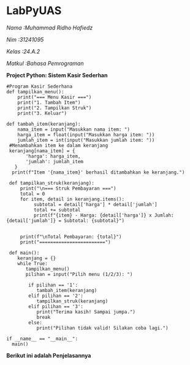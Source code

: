 # LabPyUAS

*Nama   :Muhammad Ridho Hafiedz*

*Nim    :31241095*

*Kelas  :24.A.2*

*Matkul :Bahasa Pemrograman*

**Project Python: Sistem Kasir Sederhan**

    #Program Kasir Sederhana
    def tampilkan_menu():
        print("=== Menu Kasir ===")
        print("1. Tambah Item")
        print("2. Tampilkan Struk")
        print("3. Keluar")
        
    def tambah_item(keranjang):
        nama_item = input("Masukkan nama item: ")
        harga_item = float(input("Masukkan harga item: "))
        jumlah_item = int(input("Masukkan jumlah item: "))
     #Menambahkan item ke dalam keranjang
     keranjang[nama_item] = {
           'harga': harga_item,
           'jumlah': jumlah_item
       }
      print(f"Item '{nama_item}' berhasil ditambahkan ke keranjang.")
      
     def tampilkan_struk(keranjang):
         print("\n=== Struk Pembayaran ===")
         total = 0
         for item, detail in keranjang.items():
              subtotal = detail['harga'] * detail['jumlah']
              total += subtotal
              print(f"{item} - Harga: {detail['harga']} x Jumlah: {detail['jumlah']} = Subtotal: {subtotal}")

               
         print(f"\nTotal Pembayaran: {total}")
         print("========================")

     def main():
        keranjang = {}
        while True:
           tampilkan_menu()
           pilihan = input("Pilih menu (1/2/3): ")

            if pilihan == '1':
               tambah_item(keranjang)
            elif pilihan == '2':
               tampilkan_struk(keranjang)
            elif pilihan == '3':
               print("Terima kasih! Sampai jumpa.")
               break
            else:
               print("Pilihan tidak valid! Silakan coba lagi.")

    if __name__ == "__main__":
      main()

**Berikut ini adalah Penjelasannya**

